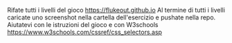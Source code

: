 Rifate tutti i livelli del gioco
https://flukeout.github.io
Al termine di tutti i livelli caricate uno screenshot nella cartella dell'esercizio e pushate nella repo.
Aiutatevi con le istruzioni del gioco e con W3schools
https://www.w3schools.com/cssref/css_selectors.asp
